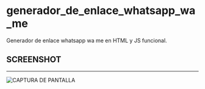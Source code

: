 # generador_de_enlace_whatsapp_wa_me
Generador de enlace whatsapp wa me en HTML y JS funcional.
## SCREENSHOT
---
![CAPTURA DE PANTALLA](http://imgfz.com/i/qincGW0.jpeg)
